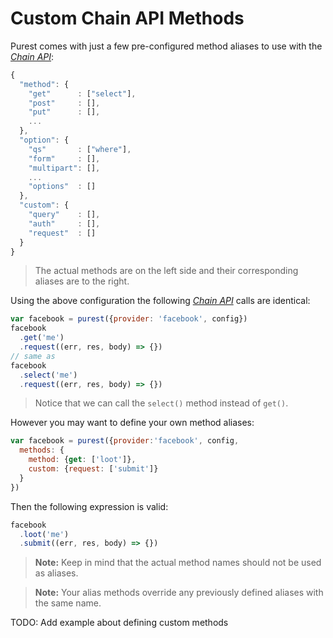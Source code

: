 
# Custom Chain API Methods

Purest comes with just a few pre-configured method aliases to use with the *[Chain API][chain-api]*:

```js
{
  "method": {
    "get"      : ["select"],
    "post"     : [],
    "put"      : [],
    ...
  },
  "option": {
    "qs"       : ["where"],
    "form"     : [],
    "multipart": [],
    ...
    "options"  : []
  },
  "custom": {
    "query"    : [],
    "auth"     : [],
    "request"  : []
  }
}
```

> The actual methods are on the left side and their corresponding aliases are to the right.

Using the above configuration the following *[Chain API][chain-api]* calls are identical:

```js
var facebook = purest({provider: 'facebook', config})
facebook
  .get('me')
  .request((err, res, body) => {})
// same as
facebook
  .select('me')
  .request((err, res, body) => {})
```

> Notice that we can call the `select()` method instead of `get()`.

However you may want to define your own method aliases:

```js
var facebook = purest({provider:'facebook', config,
  methods: {
    method: {get: ['loot']},
    custom: {request: ['submit']}
  }
})
```

Then the following expression is valid:

```js
facebook
  .loot('me')
  .submit((err, res, body) => {})
```

> **Note:** Keep in mind that the actual method names should not be used as aliases.

> **Note:** Your alias methods override any previously defined aliases with the same name.

TODO: Add example about defining custom methods


  [chain-api]: https://simov.gitbooks.io/purest/content/docs/03-provider-api.html#chain-api

